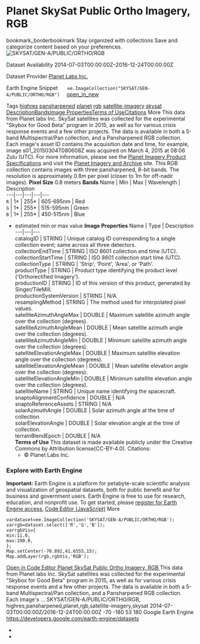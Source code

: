  
#  Planet SkySat Public Ortho Imagery, RGB 
bookmark_borderbookmark Stay organized with collections  Save and categorize content based on your preferences.
![SKYSAT/GEN-A/PUBLIC/ORTHO/RGB](https://developers.google.com/earth-engine/datasets/images/SKYSAT/SKYSAT_GEN-A_PUBLIC_ORTHO_RGB_sample.png) 

Dataset Availability
    2014-07-03T00:00:00Z–2016-12-24T00:00:00Z 

Dataset Provider
     [ Planet Labs Inc. ](https://www.planet.com/) 

Earth Engine Snippet
     `    ee.ImageCollection("SKYSAT/GEN-A/PUBLIC/ORTHO/RGB")   ` [ open_in_new ](https://code.earthengine.google.com/?scriptPath=Examples:Datasets/SKYSAT/SKYSAT_GEN-A_PUBLIC_ORTHO_RGB) 

Tags
     [highres](https://developers.google.com/earth-engine/datasets/tags/highres) [pansharpened](https://developers.google.com/earth-engine/datasets/tags/pansharpened) [planet](https://developers.google.com/earth-engine/datasets/tags/planet) [rgb](https://developers.google.com/earth-engine/datasets/tags/rgb) [satellite-imagery](https://developers.google.com/earth-engine/datasets/tags/satellite-imagery) [skysat](https://developers.google.com/earth-engine/datasets/tags/skysat)
[Description](https://developers.google.com/earth-engine/datasets/catalog/SKYSAT_GEN-A_PUBLIC_ORTHO_RGB#description)[Bands](https://developers.google.com/earth-engine/datasets/catalog/SKYSAT_GEN-A_PUBLIC_ORTHO_RGB#bands)[Image Properties](https://developers.google.com/earth-engine/datasets/catalog/SKYSAT_GEN-A_PUBLIC_ORTHO_RGB#image-properties)[Terms of Use](https://developers.google.com/earth-engine/datasets/catalog/SKYSAT_GEN-A_PUBLIC_ORTHO_RGB#terms-of-use)[Citations](https://developers.google.com/earth-engine/datasets/catalog/SKYSAT_GEN-A_PUBLIC_ORTHO_RGB#citations) More
This data from Planet labs Inc. SkySat satellites was collected for the experimental "Skybox for Good Beta" program in 2015, as well as for various crisis response events and a few other projects. The data is available in both a 5-band Multispectral/Pan collection, and a Pansharpened RGB collection.
Each image's asset ID contains the acquisition date and time, for example, image s01_20150304T080608Z was acquired on March 4, 2015 at 08:06 Zulu (UTC). For more information, please see the [Planet Imagery Product Specifications](https://assets.planet.com/docs/Planet_Combined_Imagery_Product_Specs_letter_screen.pdf) and visit the [Planet Imagery and Archive](https://www.planet.com/products/planet-imagery/) site.
This RGB collection contains images with three pansharpened, 8-bit bands. The resolution is approximately 0.8m per pixel (closer to 1m for off-nadir images).
**Pixel Size** 0.8 meters 
**Bands**
Name | Min | Max | Wavelength | Description  
---|---|---|---|---  
`R` |  1*  |  255*  | 605-695nm | Red  
`G` |  1*  |  255*  | 515-595nm | Green  
`B` |  1*  |  255*  | 450-515nm | Blue  
* estimated min or max value 
**Image Properties**
Name | Type | Description  
---|---|---  
catalogID | STRING | Unique catalog ID corresponding to a single collection event; same across all three detectors.  
collectionEndTime | STRING | ISO 8601 collection end time (UTC).  
collectionStartTime | STRING | ISO 8601 collection start time (UTC).  
collectionType | STRING | 'Strip', 'Point', 'Area', or 'Path'.  
productType | STRING | Product type identifying the product level ('Orthorectified Imagery').  
productionID | STRING | ID of this version of this product, generated by Singer/TileMill.  
productionSystemVersion | STRING | N/A  
resamplingMethod | STRING | The method used for interpolated pixel values.  
satelliteAzimuthAngleMax | DOUBLE | Maximum satellite azimuth angle over the collection (degrees).  
satelliteAzimuthAngleMean | DOUBLE | Mean satellite azimuth angle over the collection (degrees).  
satelliteAzimuthAngleMin | DOUBLE | Minimum satellite azimuth angle over the collection (degrees).  
satelliteElevationAngleMax | DOUBLE | Maximum satellite elevation angle over the collection (degrees).  
satelliteElevationAngleMean | DOUBLE | Mean satellite elevation angle over the collection (degrees).  
satelliteElevationAngleMin | DOUBLE | Minimum satellite elevation angle over the collection (degrees).  
satelliteName | STRING | Unique name identifying the spacecraft.  
snaptoAlignmentConfidence | DOUBLE | N/A  
snaptoReferenceAssets | STRING | N/A  
solarAzimuthAngle | DOUBLE | Solar azimuth angle at the time of collection.  
solarElevationAngle | DOUBLE | Solar elevation angle at the time of collection.  
terrainBlendEpoch | DOUBLE | N/A  
**Terms of Use**
This dataset is made available publicly under the Creative Commons by Attribution license(CC-BY-4.0).
Citations:
  * © <year> Planet Labs Inc.


### Explore with Earth Engine
**Important:** Earth Engine is a platform for petabyte-scale scientific analysis and visualization of geospatial datasets, both for public benefit and for business and government users. Earth Engine is free to use for research, education, and nonprofit use. To get started, please [register for Earth Engine access.](https://console.cloud.google.com/earth-engine)
[Code Editor (JavaScript)](https://developers.google.com/earth-engine/datasets/catalog/SKYSAT_GEN-A_PUBLIC_ORTHO_RGB#code-editor-javascript-sample) More
```
vardataset=ee.ImageCollection('SKYSAT/GEN-A/PUBLIC/ORTHO/RGB');
varrgb=dataset.select(['R','G','B']);
varrgbVis={
min:11.0,
max:190.0,
};
Map.setCenter(-70.892,41.6555,15);
Map.addLayer(rgb,rgbVis,'RGB');
```
[ Open in Code Editor ](https://code.earthengine.google.com/?scriptPath=Examples:Datasets/SKYSAT/SKYSAT_GEN-A_PUBLIC_ORTHO_RGB)
[ Planet SkySat Public Ortho Imagery, RGB ](https://developers.google.com/earth-engine/datasets/catalog/SKYSAT_GEN-A_PUBLIC_ORTHO_RGB)
This data from Planet labs Inc. SkySat satellites was collected for the experimental "Skybox for Good Beta" program in 2015, as well as for various crisis response events and a few other projects. The data is available in both a 5-band Multispectral/Pan collection, and a Pansharpened RGB collection. Each image's …
SKYSAT/GEN-A/PUBLIC/ORTHO/RGB, highres,pansharpened,planet,rgb,satellite-imagery,skysat 
2014-07-03T00:00:00Z/2016-12-24T00:00:00Z
-70 -180 53 180 
Google Earth Engine
https://developers.google.com/earth-engine/datasets
  * [ ](https://doi.org/https://www.planet.com/)
  * [ ](https://doi.org/https://developers.google.com/earth-engine/datasets/catalog/SKYSAT_GEN-A_PUBLIC_ORTHO_RGB)


